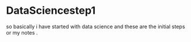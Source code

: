 # DataSciencestep1
so basically i have started with data science and these are the initial steps or my notes .

